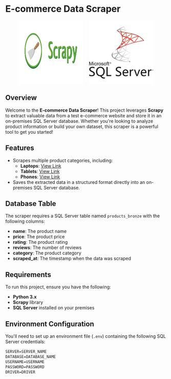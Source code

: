 # E-commerce Data Scraper

<div style="display: flex; justify-content: center;">
    <img src="images/scrapy-logo.png" alt="Scrapy Logo" style="max-width: 200px; height: auto; margin-right: 20px;"/>
    <img src="images/sql-server-logo.png" alt="SQL Server Logo" style="max-width: 200px; height: auto;"/>
</div>

## Overview
Welcome to the **E-commerce Data Scraper**! This project leverages **Scrapy** to extract valuable data from a test e-commerce website and store it in an on-premises SQL Server database. Whether you're looking to analyze product information or build your own dataset, this scraper is a powerful tool to get you started!

## Features
- Scrapes multiple product categories, including:
  - **Laptops**: [View Link](https://webscraper.io/test-sites/e-commerce/static/computers/laptops)
  - **Tablets**: [View Link](https://webscraper.io/test-sites/e-commerce/static/computers/tablets)
  - **Phones**: [View Link](https://webscraper.io/test-sites/e-commerce/static/phones/touch)
- Saves the extracted data in a structured format directly into an on-premises SQL Server database.

## Database Table
The scraper requires a SQL Server table named `products_bronze` with the following columns:

- **name**: The product name
- **price**: The product price
- **rating**: The product rating
- **reviews**: The number of reviews
- **category**: The product category
- **scraped_at**: The timestamp when the data was scraped

## Requirements
To run this project, ensure you have the following:

- **Python 3.x**
- **Scrapy** library
- **SQL Server** installed on your premises

## Environment Configuration
You'll need to set up an environment file (`.env`) containing the following SQL Server credentials:

```plaintext
SERVER=SERVER_NAME
DATABASE=DATABASE_NAME
USERNAME=USERNAME
PASSWORD=PASSWORD
DRIVER=DRIVER
